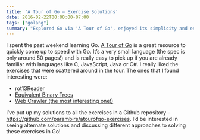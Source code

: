 ```yaml
---
title: 'A Tour of Go – Exercise Solutions'
date: 2016-02-22T00:00:00-07:00
tags: ["golang"]
summary: "Explored Go via 'A Tour of Go', enjoyed its simplicity and engaging exercises."
---
```


I spent the past weekend learning Go. [A Tour of Go](https://tour.golang.org/list) is a great resource to quickly come up to speed with Go. It’s a very small language (the spec is only around 50 pages!) and is really easy to pick up if you are already familiar with languages like C, JavaScript, Java or C#. I really liked the exercises that were scattered around in the tour. The ones that I found interesting were:

- [rot13Reader](https://tour.golang.org/methods/23)
- [Equivalent Binary Trees](https://tour.golang.org/concurrency/8)
- [Web Crawler (the most interesting one!)](https://tour.golang.org/concurrency/10)

I’ve put up my solutions to all the exercises in a Github repository – https://github.com/parambirs/atourofgo-exercises. I’d be interested in seeing alternate solutions and discussing different approaches to solving these exercises in Go!